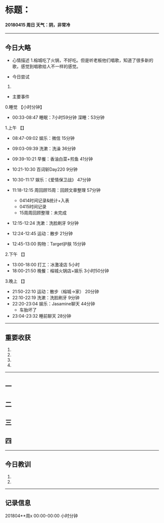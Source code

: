 # 标题：

#### 20180415   周日   天气：阴，非常冷

***
## 今日大略

* 心情描述
1.榕城吃了火锅，不好吃。但是听老板他们唱歌，知道了很多新的歌，感觉到唱歌给人不一样的感觉。

* 今日尝试
1.


* 主要事件

0.睡觉  【小时分钟】

* 00:33-08:47   睡眠：7小时59分钟  深睡：53分钟


1.上午   【】
* 08:47-09:02  娱乐：微信    15分钟
* 09:03-09:39  洗漱：洗澡   36分钟
* 09:39-10:21  早餐：香油白菜+煎鱼    41分钟
* 10:21-10:30  百词斩Day220    9分钟
* 10:30-11:17  娱乐：《爱情保卫战》    47分钟
* 11:18-12:15  周回顾15周：回顾文章整理    57分钟
  * 0414时间记录&统计+入表
  * 0415时间记录
  * 15周周回顾整理：未完成

* 12:15-12:24  洗漱：洗脸刷牙    9分钟
* 12:24-12:45  运动：散步    21分钟  
* 12:45-13:00  购物：Target护肤    15分钟


2.下午  【】
* 13:00-18:00  打工：冰激凌店    5小时
* 18:00-21:50  晚餐：榕城火锅店+娱乐    3小时50分钟


3.晚上  【】
* 21:50-22:10  运动：散步（榕城→家）    20分钟   
* 22:10-22:19  洗漱：洗脸刷牙    9分钟
* 22:20-23:04  娱乐：Jasamine聊天    44分钟
  * 车胎坏了
* 23:04-23:32  睡前聊天    28分钟



***
## 重要收获

1.

2.

3.

4.
***
## 一

## 二

## 三

## 四
***
## 今日教训

1.

2.

***
## 记录信息

201804**周x  00:00-00:00    小时分钟
